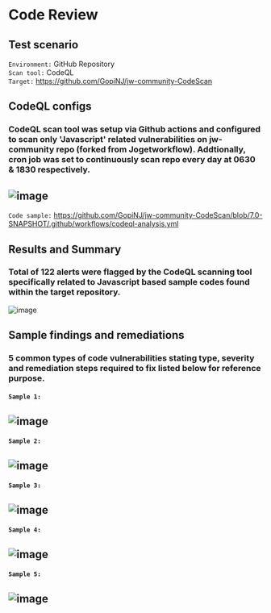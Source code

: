 # Code Review
## Test scenario
`Environment:` GitHub Repository  
`Scan tool:` CodeQL  
`Target:` https://github.com/GopiNJ/jw-community-CodeScan
## CodeQL configs  
### CodeQL scan tool was setup via Github actions and configured to scan only 'Javascript' related vulnerabilities on jw-community repo (forked from Jogetworkflow). Addtionally, cron job was set to continuously scan repo every day at 0630 & 1830 respectively.
![image](https://user-images.githubusercontent.com/95695894/186065367-f8f74ace-afa5-47be-bd2a-44ed4776168f.png)
---
`Code sample:` https://github.com/GopiNJ/jw-community-CodeScan/blob/7.0-SNAPSHOT/.github/workflows/codeql-analysis.yml

## Results and Summary
### Total of 122 alerts were flagged by the CodeQL scanning tool specifically related to Javascript based sample codes found within the target repository.
![image](https://user-images.githubusercontent.com/95695894/186072680-dee8e7c0-ea06-4d51-9912-3b643a1dfc59.png)

## Sample findings and remediations
### 5 common types of code vulnerabilities stating type, severity and remediation steps required to fix listed below for reference purpose. 
#### `Sample 1:`
![image](https://user-images.githubusercontent.com/95695894/186066687-2b7d1c36-ebf5-4874-9628-c1c0227b16bf.png)
---
#### `Sample 2:`
![image](https://user-images.githubusercontent.com/95695894/186066826-f6b99bc1-a442-4313-8e7c-dce3554fe574.png)
---
#### `Sample 3:`
![image](https://user-images.githubusercontent.com/95695894/186068794-ff819dab-18ef-44f5-9886-55c11ec93c40.png)
---
#### `Sample 4:`
![image](https://user-images.githubusercontent.com/95695894/186068885-1fea2da0-aafc-467b-bdf0-95c8790db17a.png)
---
#### `Sample 5:`
![image](https://user-images.githubusercontent.com/95695894/186068973-7b6cf141-6527-4cf4-9cf9-634677a6df21.png)
---
